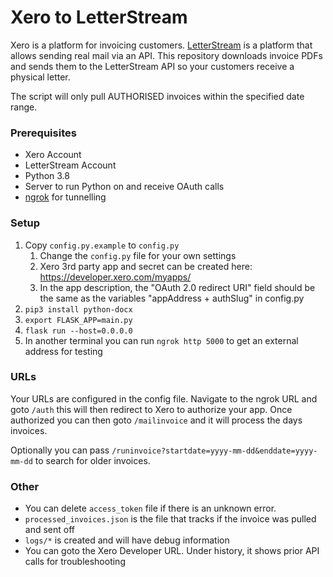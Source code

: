 # Xero to LetterStream
Xero is a platform for invoicing customers. [LetterStream](https://www.letterstream.com/) is
a platform that allows sending real mail via an API. This repository downloads invoice PDFs
and sends them to the LetterStream API so your customers receive a physical letter.

The script will only pull AUTHORISED invoices within the specified date range.

### Prerequisites

- Xero Account
- LetterStream Account
- Python 3.8
- Server to run Python on and receive OAuth calls
- [ngrok](https://ngrok.com) for tunnelling


### Setup

1. Copy `config.py.example` to `config.py`
   1. Change the `config.py` file for your own settings
   1. Xero 3rd party app and secret can be created here: https://developer.xero.com/myapps/
   1. In the app description, the "OAuth 2.0 redirect URI" field should be the same as the variables "appAddress + authSlug" in config.py
1. `pip3 install python-docx`
1. `export FLASK_APP=main.py`
1. `flask run --host=0.0.0.0`
1. In another terminal you can run `ngrok http 5000` to get an external address for testing

### URLs
Your URLs are configured in the config file. Navigate to the ngrok URL and goto `/auth` this will then redirect
to Xero to authorize your app. Once authorized you can then goto `/mailinvoice` and it will process
the days invoices.

Optionally you can pass `/runinvoice?startdate=yyyy-mm-dd&enddate=yyyy-mm-dd` to search for older invoices.

### Other

* You can delete `access_token` file if there is an unknown error.
* `processed_invoices.json` is the file that tracks if the invoice was pulled and sent off
* `logs/*` is created and will have debug information
* You can goto the Xero Developer URL. Under history, it shows prior API calls for troubleshooting